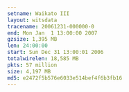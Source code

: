 ```yaml
---
setname: Waikato III
layout: witsdata
tracename: 20061231-000000-0
end: Mon Jan  1 13:00:00 2007
gzsize: 1,395 MB
len: 24:00:00
start: Sun Dec 31 13:00:01 2006
totalwirelen: 18,585 MB
pkts: 57 million
size: 4,197 MB
md5: e2472f5b576e6033e514bef4f6b3fb16
---
```

